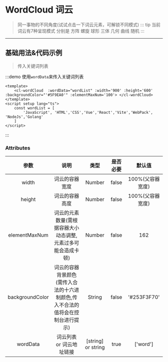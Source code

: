 # WordCloud 词云  
>同一事物的不同角度(试试点击一下词云元素，可解锁不同模式)
::: tip 当前词云有7种呈现模式
分别是 方阵 螺旋 球形 三体 几何 曲线 随机
:::

---

## 基础用法&代码示例
>传入关键词列表

:::demo 使用`wordData`来传入关键词列表

```vue
<template>
    <cl-wordCloud  :wordData="wordList" :width='900' :height='600' :backgroundColor="'#5F9EA0'" :elementMaxNum='100'> </cl-wordCloud> 
</template>
<script setup lang="ts">
    const wordList = [
        'JavaScript', 'HTML','CSS','Vue','React','Vite','WebPack', 'NodeJs','Golang'
    ]
</script>
```

:::


### Attributes  


|    参数     |        说明        |    类型    | 是否必要 |   默认值   |
| :---------: | :----------------: | :--------: | :------: | :--------: |
| width | 词云的容器宽度 |   Number   |  false   | 100%(父容器宽度) |
| height | 词云的容器高度 |   Number   |  false   | 100%(父容器宽度) |
| elementMaxNum | 词云的元素数量(需根据容器大小动态调整, 元素过多可能会造成卡顿) |   Number   |  false   | 162 |
| backgroundColor | 词云的容器背景颜色(需传入合法的十六进制颜色,传入不合法的值将会在控制台进行提示) |   String   |  false   | '#253F3F70' |
| wordData  |      词云列表 or 词云地址链接      | [string]  or string |  true  |   ['word']   |



